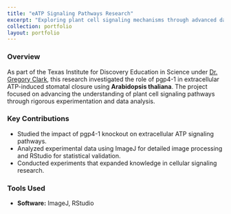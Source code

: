 ```yaml
---
title: "eATP Signaling Pathways Research"
excerpt: "Exploring plant cell signaling mechanisms through advanced data analysis and experimental validation."
collection: portfolio
layout: portfolio
---
```


### Overview
As part of the Texas Institute for Discovery Education in Science under [Dr. Gregory Clark](https://sites.cns.utexas.edu/roux/gregclark), this research investigated the role of pgp4-1 in extracellular ATP-induced stomatal closure using **Arabidopsis thaliana**. The project focused on advancing the understanding of plant cell signaling pathways through rigorous experimentation and data analysis.

### Key Contributions
- Studied the impact of pgp4-1 knockout on extracellular ATP signaling pathways.  
- Analyzed experimental data using ImageJ for detailed image processing and RStudio for statistical validation.  
- Conducted experiments that expanded knowledge in cellular signaling research.

### Tools Used
- **Software:** ImageJ, RStudio
